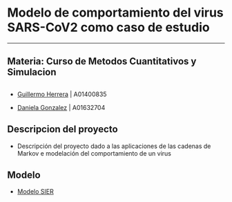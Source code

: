 # Modelo de comportamiento del virus SARS-CoV2 como caso de estudio

----------
## Materia: Curso de Metodos Cuantitativos y Simulacion


##
- [Guillermo Herrera](https://github.com/memoherreraacosta/)   |   A01400835

- [Daniela Gonzalez](https://github.com/Guemez)   |   A01632704

## Descripcion del proyecto

- Descripción del proyecto dado a las aplicaciones de las cadenas de Markov e modelación del comportamiento de un virus

## Modelo

- [Modelo SIER](https://github.com/memoherreraacosta/modelo_seir/blob/master/Model_refactored_by_Daniela.ipynb)

